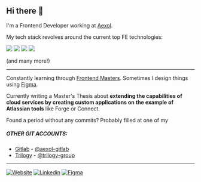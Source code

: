 
## Hi there 👋

I'm a Frontend Developer working at [Aexol](http://aexol.com/).

My tech stack revolves around the current top FE technologies:

<img src="https://img.shields.io/badge/TypeScript-007ACC?style=for-the-badge&logo=typescript&logoColor=white" /> <img src="https://img.shields.io/badge/React-20232A?style=for-the-badge&logo=react&logoColor=61DAFB" /> <img src="https://img.shields.io/badge/next.js-000000?style=for-the-badge&logo=nextdotjs&logoColor=white" /> <img src="https://img.shields.io/badge/GraphQl-E10098?style=for-the-badge&logo=graphql&logoColor=white" /> 

(and many more!)

---

Constantly learning through [Frontend Masters](https://github.com/FrontendMasters).
Sometimes I design things using [Figma](https://www.figma.com/@nerooc).

Currently writing a Master's Thesis about **extending the capabilities of cloud services by creating custom applications on the example of Atlassian tools** like Forge or Connect.

Found a period without any commits? Probably filled at one of my 
##### OTHER GIT ACCOUNTS:
- [Gitlab](https://gitlab.com/nerooc) - [@aexol-gitlab](https://gitlab.com/Aexol)
- [Trilogy](https://github.com/tomaszgajda) - [@trilogy-group](https://github.com/trilogy-group)

---

[![Website](https://img.shields.io/website?label=tomaszgajda.com&style=for-the-badge&url=https%3A%2F%2Fcodestackr.com)](https://tomaszgajda.com)
[![Linkedin](https://img.shields.io/badge/linkedin%20-%230077B5.svg?&style=for-the-badge&logo=linkedin&logoColor=white)](https://www.linkedin.com/in/gajdat/)
[![Figma](https://img.shields.io/badge/figma%20-%23F24E1E.svg?&style=for-the-badge&logo=figma&logoColor=white)](https://www.figma.com/@nerooc)
